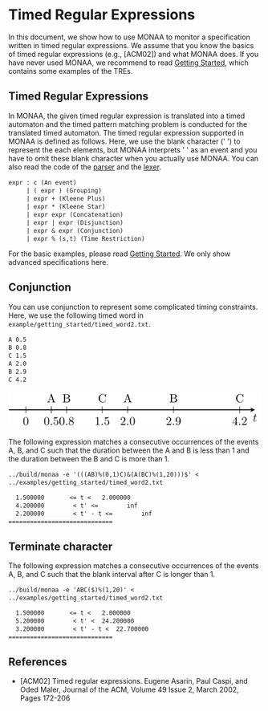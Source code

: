 Timed Regular Expressions
=========================

In this document, we show how to use MONAA to monitor a specification written in timed regular expressions. We assume that you know the basics of timed regular expressions (e.g., [ACM02]) and what MONAA does. If you have never used MONAA, we recommend to read [Getting Started](./getting_started.md), which contains some examples of the TREs.

Timed Regular Expressions
-------------------------

In MONAA, the given timed regular expression is translated into a timed automaton and the timed pattern matching problem is conducted for the translated timed automaton. The timed regular expression supported in MONAA is defined as follows. Here, we use the blank character (' ') to represent the each elements, but MONAA interprets ' ' as an event and you have to omit these blank character when you actually use MONAA. You can also read the code of the [parser](../monaa/tre_parser.yy) and the [lexer](../monaa/tre_lexer.l).

```
expr : c (An event)
     | ( expr ) (Grouping)
     | expr + (Kleene Plus)
     | expr * (Kleene Star)
     | expr expr (Concatenation)
     | expr | expr (Disjunction)
     | expr & expr (Conjunction)
     | expr % (s,t) (Time Restriction)
```

For the basic examples, please read [Getting Started](./getting_started.md). We only show advanced specifications here.

Conjunction
-----------

You can use conjunction to represent some complicated timing constraints.
Here, we use the following timed word in `example/getting_started/timed_word2.txt`.
```
A 0.5
B 0.8
C 1.5
A 2.0
B 2.9
C 4.2
```

![The example timed word 2](./fig/getting_started/timed_word2.svg)

The following expression matches a consecutive occurrences of the events A, B, and C such that the duration between the A and B is less than 1 and the duration between the B and C is more than 1.

```
../build/monaa -e '(((AB)%(0,1)C)&(A(BC)%(1,20)))$' < ../examples/getting_started/timed_word2.txt
```

```
  1.500000       <= t <   2.000000
  4.200000        < t' <=        inf
  2.200000        < t' - t <=        inf
=============================
```

Terminate character
-------------------

The following expression matches a consecutive occurrences of the events A, B, and C such that the blank interval after C is longer than 1.

```
../build/monaa -e 'ABC($)%(1,20)' < ../examples/getting_started/timed_word2.txt
```

```
  1.500000       <= t <   2.000000
  5.200000        < t' <  24.200000
  3.200000        < t' - t <  22.700000
=============================
```

References
-------------

- [ACM02] Timed regular expressions. Eugene Asarin, Paul Caspi, and Oded Maler, Journal of the ACM, Volume 49 Issue 2, March 2002, Pages 172-206
